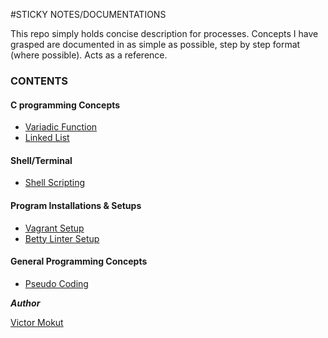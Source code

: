 #STICKY NOTES/DOCUMENTATIONS

This repo simply holds concise description for processes. 
Concepts I have grasped are documented in as simple as possible, step by step format (where possible).
Acts as a reference.

### CONTENTS

#### C programming Concepts
- [Variadic Function](https://github.com/vikmokut/sticky_notes/blob/main/variadic_func.txt)
- [Linked List](https://github.com/vikmokut/sticky_notes/blob/main/linked_list.txt)

#### Shell/Terminal
- [Shell Scripting](https://github.com/vikmokut/sticky_notes/blob/main/shell_scripting)

#### Program Installations & Setups
- [Vagrant Setup](https://github.com/vikmokut/sticky_notes/blob/main/vagrant_setup)
- [Betty Linter Setup](https://github.com/vikmokut/sticky_notes/blob/main/betty_setup)

#### General Programming Concepts
- [Pseudo Coding](https://github.com/vikmokut/sticky_notes/edit/main/Pseudo_coding.txt)

***Author***

[Victor Mokut](https://linkedin.com/in/victor-mokut)

##
